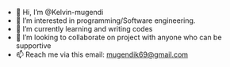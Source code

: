 - 👋 Hi, I’m @Kelvin-mugendi
- 👀 I’m interested in programming/Software engineering.
- 🌱 I’m currently learning and writing codes 
- 💞️ I’m looking to collaborate on project with anyone who can be supportive 
- 📫 Reach me  via this email: mugendik69@gmail.com

<!---
Kelvin-mugendi/Kelvin-mugendi is a ✨ go-getter,focused on becoming an iconic  developer✨ repository because its `README.md` (this file) appears on your GitHub profile.
You can click the Preview link to take a look at your changes.
--->
